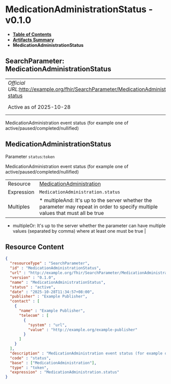 # MedicationAdministrationStatus - v0.1.0

* [**Table of Contents**](toc.md)
* [**Artifacts Summary**](artifacts.md)
* **MedicationAdministrationStatus**

## SearchParameter: MedicationAdministrationStatus 

| | |
| :--- | :--- |
| *Official URL*:http://example.org/fhir/SearchParameter/MedicationAdministration-status | *Version*:0.1.0 |
| Active as of 2025-10-28 | *Computable Name*:MedicationAdministrationStatus |

 
MedicationAdministration event status (for example one of active/paused/completed/nullified) 

## MedicationAdministrationStatus

Parameter `status`:`token`

MedicationAdministration event status (for example one of active/paused/completed/nullified)

| | |
| :--- | :--- |
| Resource | [MedicationAdministration](http://hl7.org/fhir/R4/medicationadministration.html) |
| Expression | `MedicationAdministration.​status` |
| Multiples | * multipleAnd: It's up to the server whether the parameter may repeat in order to specify multiple values that must all be true
* multipleOr: It's up to the server whether the parameter can have multiple values (separated by comma) where at least one must be true
 |



## Resource Content

```json
{
  "resourceType" : "SearchParameter",
  "id" : "MedicationAdministrationStatus",
  "url" : "http://example.org/fhir/SearchParameter/MedicationAdministration-status",
  "version" : "0.1.0",
  "name" : "MedicationAdministrationStatus",
  "status" : "active",
  "date" : "2025-10-28T11:34:57+08:00",
  "publisher" : "Example Publisher",
  "contact" : [
    {
      "name" : "Example Publisher",
      "telecom" : [
        {
          "system" : "url",
          "value" : "http://example.org/example-publisher"
        }
      ]
    }
  ],
  "description" : "MedicationAdministration event status (for example one of active/paused/completed/nullified)",
  "code" : "status",
  "base" : ["MedicationAdministration"],
  "type" : "token",
  "expression" : "MedicationAdministration.​status"
}

```
